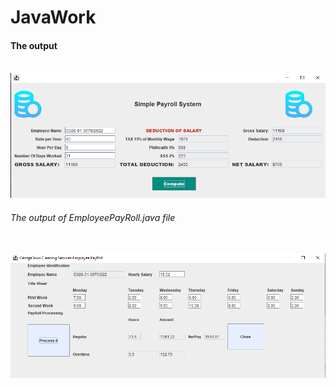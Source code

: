 # JavaWork
<h4>The output</h4>
<br>
<img src="https://github.com/Bultut-yegon/JavaWork/blob/main/Output.png">
<br>
<h6>The output of EmployeePayRoll.java file</h6>
<br>
<img src="https://github.com/Bultut-yegon/JavaWork/blob/main/refined.png">

